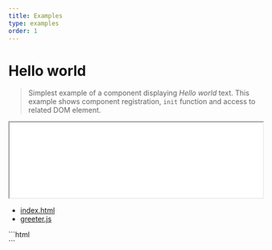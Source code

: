 ```yaml
---
title: Examples
type: examples
order: 1
---
```


# Hello world

> Simplest example of a component displaying *Hello world* text. This example shows component registration, `init` function and access to related DOM element.

<iframe src="/examples/embed/hello-world.html" width="100%"></iframe>

<div class="tabs">
    <ul role="tablist">
    	<li role="presentation">
    		<a id="index-tab" href="#index" role="tab" aria-controls="foo" aria-selected="true">index.html</a>
    	</li>
    	<li role="presentation">
    		<a id="component-tab" href="#component" role="tab" aria-controls="bar">greeter.js</a>
    	</li>
    </ul>
    <section id="index" role="tabpanel" aria-labelledby="index-tab">
    ```html
    <div class="greeter"></div>
    ```
    </section>
    <section id="component" role="tabpanel" aria-labelledby="component-tab" hidden>
    ```js
    import { Component } from 'strudel';
    
    @Component('.greeter')
    class Greeter {
        init() {
            this.$element.html(`Hello world!`);
        }
    }
    ```
    </section>
</div>